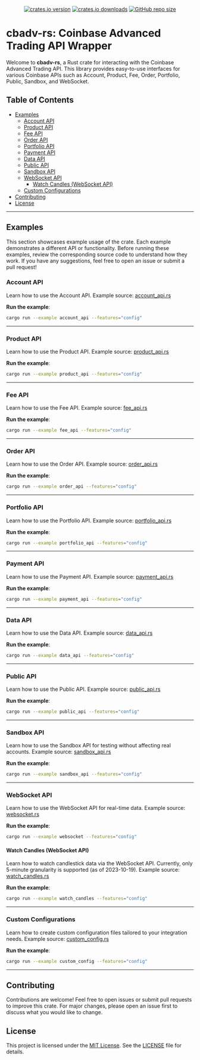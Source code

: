 <p align="center">
    <a href="https://crates.io/crates/cbadv" title="View on crates.io">
        <img src="https://img.shields.io/crates/v/cbadv?style=for-the-badge&logoColor=89b4fa&labelColor=11111b&color=89b4fa"
            alt="crates.io version"></a>
    <a href="https://crates.io/crates/cbadv" title="Download counter on crates.io">
        <img src="https://img.shields.io/crates/d/cbadv?style=for-the-badge&logoColor=89dceb&labelColor=11111b&color=89dceb"
            alt="crates.io downloads"></a>
    <a href="https://github.com/Ohkthx/cbadv-rs" title="Repository size">
        <img src="https://img.shields.io/github/repo-size/Ohkthx/cbadv-rs?style=for-the-badge&logoColor=a6e3a1&labelColor=11111b&color=a6e3a1"
            alt="GitHub repo size"></a>
</p>

# cbadv-rs: Coinbase Advanced Trading API Wrapper

Welcome to **cbadv-rs**, a Rust crate for interacting with the Coinbase Advanced Trading API. This library provides easy-to-use interfaces for various Coinbase APIs such as Account, Product, Fee, Order, Portfolio, Public, Sandbox, and WebSocket.

## Table of Contents

- [Examples](#examples)
  - [Account API](#account-api)
  - [Product API](#product-api)
  - [Fee API](#fee-api)
  - [Order API](#order-api)
  - [Portfolio API](#portfolio-api)
  - [Payment API](#payment-api)
  - [Data API](#data-api)
  - [Public API](#public-api)
  - [Sandbox API](#sandbox-api)
  - [WebSocket API](#websocket-api)
    - [Watch Candles (WebSocket API)](#watch-candles-websocket-api)
  - [Custom Configurations](#custom-configurations)
- [Contributing](#contributing)
- [License](#license)

---

## Examples

This section showcases example usage of the crate. Each example demonstrates a different API or functionality. Before running these examples, review the corresponding source code to understand how they work. If you have any suggestions, feel free to open an issue or submit a pull request!

### Account API

Learn how to use the Account API. Example source: [account_api.rs](https://github.com/Ohkthx/cbadv-rs/tree/main/examples/account_api.rs)

**Run the example**:

```bash
cargo run --example account_api --features="config"
```

---

### Product API

Learn how to use the Product API. Example source: [product_api.rs](https://github.com/Ohkthx/cbadv-rs/tree/main/examples/product_api.rs)

**Run the example**:

```bash
cargo run --example product_api --features="config"
```

---

### Fee API

Learn how to use the Fee API. Example source: [fee_api.rs](https://github.com/Ohkthx/cbadv-rs/tree/main/examples/fee_api.rs)

**Run the example**:

```bash
cargo run --example fee_api --features="config"
```

---

### Order API

Learn how to use the Order API. Example source: [order_api.rs](https://github.com/Ohkthx/cbadv-rs/tree/main/examples/order_api.rs)

**Run the example**:

```bash
cargo run --example order_api --features="config"
```

---

### Portfolio API

Learn how to use the Portfolio API. Example source: [portfolio_api.rs](https://github.com/Ohkthx/cbadv-rs/tree/main/examples/portfolio_api.rs)

**Run the example**:

```bash
cargo run --example portfolio_api --features="config"
```

---

### Payment API

Learn how to use the Payment API. Example source: [payment_api.rs](https://github.com/Ohkthx/cbadv-rs/tree/main/examples/payment_api.rs)

**Run the example**:

```bash
cargo run --example payment_api --features="config"
```

---

### Data API

Learn how to use the Data API. Example source: [data_api.rs](https://github.com/Ohkthx/cbadv-rs/tree/main/examples/data_api.rs)

**Run the example**:

```bash
cargo run --example data_api --features="config"
```

---

### Public API

Learn how to use the Public API. Example source: [public_api.rs](https://github.com/Ohkthx/cbadv-rs/tree/main/examples/public_api.rs)

**Run the example**:

```bash
cargo run --example public_api --features="config"
```

---

### Sandbox API

Learn how to use the Sandbox API for testing without affecting real accounts. Example source: [sandbox_api.rs](https://github.com/Ohkthx/cbadv-rs/tree/main/examples/sandbox_api.rs)

**Run the example**:

```bash
cargo run --example sandbox_api --features="config"
```

---

### WebSocket API

Learn how to use the WebSocket API for real-time data. Example source: [websocket.rs](https://github.com/Ohkthx/cbadv-rs/tree/main/examples/websocket.rs)

**Run the example**:

```bash
cargo run --example websocket --features="config"
```

#### Watch Candles (WebSocket API)

Learn how to watch candlestick data via the WebSocket API. Currently, only 5-minute granularity is supported (as of 2023-10-19). Example source: [watch_candles.rs](https://github.com/Ohkthx/cbadv-rs/tree/main/examples/watch_candles.rs)

**Run the example**:

```bash
cargo run --example watch_candles --features="config"
```

---

### Custom Configurations

Learn how to create custom configuration files tailored to your integration needs. Example source: [custom_config.rs](https://github.com/Ohkthx/cbadv-rs/tree/main/examples/custom_config.rs)

**Run the example**:

```bash
cargo run --example custom_config --features="config"
```

---

## Contributing

Contributions are welcome! Feel free to open issues or submit pull requests to improve this crate. For major changes, please open an issue first to discuss what you would like to change.

## License

This project is licensed under the [MIT License](https://opensource.org/licenses/MIT). See the [LICENSE](LICENSE) file for details.
